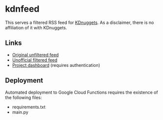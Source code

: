 # kdnfeed
This serves a filtered RSS feed for [KDnuggets](https://www.kdnuggets.com/).
As a disclaimer, there is no affiliation of it with KDnuggets.

## Links
* [Original unfiltered feed](https://www.kdnuggets.com/feed)
* [Unofficial filtered feed](https://us-east1-kdnfeed.cloudfunctions.net/kdnfeed)
* [Project dashboard](https://console.cloud.google.com/functions/details/us-east1/kdnfeed?project=kdnfeed) (requires authentication)

## Deployment
Automated deployment to Google Cloud Functions requires the existence of the following files:
* requirements.txt
* main.py
